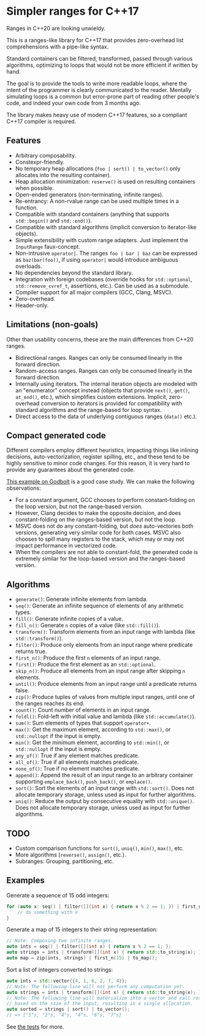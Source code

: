 # Simpler ranges for C++17

Ranges in C++20 are looking unwieldy.

This is a ranges-like library for C++17 that provides zero-overhead list comprehensions with a
pipe-like syntax.

Standard containers can be filtered, transformed, passed through various algorithms, optimizing to
loops that would not be more efficient if written by hand.

The goal is to provide the tools to write more readable loops, where the intent of the programmer
is clearly communicated to the reader. Mentally simulating loops is a common but error-prone
part of reading other people's code, and indeed your own code from 3 months ago.

The library makes heavy use of modern C++17 features, so a compliant C++17 compiler is required.

## Features

- Arbitrary composability.
- Constexpr-friendly.
- No temporary heap allocations (`foo | sort() | to_vector()` only allocates into the resulting container).
- Heap allocation minimization: `reserve()` is used on resulting containers when possible.
- Open-ended generators (non-terminating, infinite ranges).
- Re-entrancy: A non-rvalue range can be used multiple times in a function.
- Compatible with standard containers (anything that supports `std::begin()` and `std::end()`).
- Compatible with standard algorithms (implicit conversion to iterator-like objects).
- Simple extensibility with custom range adapters. Just implement the `InputRange` faux-concept.
- Non-intrusive `operator|`. The ranges `foo | bar | baz` can be expressed as `baz(bar(foo))`, if
  using `operator|` would introduce ambiguous overloads.
- No dependencies beyond the standard library.
- Integration with foreign codebases (override hooks for `std::optional`, `std::remove_cvref_t`,
  assertions, etc.). Can be used as a submodule.
- Compiler support for all major compilers (GCC, Clang, MSVC).
- Zero-overhead.
- Header-only.

## Limitations (non-goals)

Other than usability concerns, these are the main differences from C++20 ranges.

- Bidirectional ranges. Ranges can only be consumed linearly in the forward direction.
- Random-access ranges. Ranges can only be consumed linearly in the forward direction.
- Internally using iterators. The internal iteration objects are modeled with an "enumerator"
  concept instead (objects that provide `next()`, `get()`, `at_end()`, etc.), which simplifies
  custom extensions. Implicit, zero-overhead conversion to iterators is provided for
  compatibility with standard algorithms and the range-based for loop syntax. 
- Direct access to the data of underlying contiguous ranges (`data()` etc.).

## Compact generated code

Different compilers employ different heuristics, impacting things like inlining decisions,
auto-vectorization, register spilling, etc., and these tend to be highly sensitive to minor
code changes. For this reason, it is very hard to provide any guarantees about the generated
code.

[This example on Godbolt](https://godbolt.org/z/skF3-v) is a good case study. We can make the
following observations:

- For a constant argument, GCC chooses to perform constant-folding on the loop version, but
  not the range-based version.
- However, Clang decides to make the opposite decision, and does constant-folding on the
  ranges-based version, but not the loop.
- MSVC does not do any constant-folding, but *does* auto-vectories both versions, generating
  very similar code for both cases. MSVC also chooses to spill many registers to the stack,
  which may or may not impact performance in vectorized code.
- When the compilers are not able to constant-fold, the generated code is extremely similar for
  the loop-based version and the ranges-based version.

## Algorithms

- `generate()`: Generate infinite elements from lambda.
- `seq()`: Generate an infinite sequence of elements of any arithmetic types.
- `fill()`: Generate infinite copies of a value.
- `fill_n()`: Generate `n` copies of a value (like `std::fill()`).
- `transform()`: Transform elements from an input range with lambda (like `std::transform()`).
- `filter()`: Produce only elements from an input range where predicate returns true.
- `first_n()`: Produce the first `n` elements of an input range.
- `first()`: Produce the first element as an `std::optional`.
- `skip_n()`: Produce all elements from an input range after skipping `n` elements.
- `until()`: Produce elements from an input range until a predicate returns false.
- `zip()`: Produce tuples of values from multiple input ranges, until one of the ranges
   reaches its end.
- `count()`: Count number of elements in an input range.
- `foldl()`: Fold-left with initial value and lambda (like `std::accumulate()`).
- `sum()`: Sum elements of types that support `operator+`.
- `max()`: Get the maximum element, according to `std::max()`, or `std::nullopt` if the input is
  empty.
- `min()`: Get the minimum element, according to `std::min()`, or `std::nullopt` if the input is
  empty.
- `any_of()`: True if any element matches predicate.
- `all_of()`: True if all elements matches predicate.
- `none_of()`: True if no element matches predicate.
- `append()`: Append the result of an input range to an arbitrary container supporting
  `emplace_back()`, `push_back()`, or `emplace()`.
- `sort()`: Sort the elements of an input range with `std::sort()`. Does not allocate temporary
  storage, unless used as input for further algorithms.
- `uniq()`: Reduce the output by consecutive equality with `std::unique()`. Does not allocate
  temporary storage, unless used as input for further algorithms.

## TODO

- Custom comparison functions for `sort()`, `uniq()`, `min()`, `max()`, etc.
- More algorithms (`reverse()`, `assign()`, etc.).
- Subranges: Grouping, partitioning, etc.

## Examples

Generate a sequence of 15 odd integers:

~~~c++
for (auto x: seq() | filter([](int x) { return x % 2 == 1; }) | first_n(15)) {
    // do something with x
}
~~~

Generate a map of 15 integers to their string representation:

~~~c++
// Note: Composing two infinite ranges.
auto ints = seq() | filter([](int x) { return x % 2 == 1; };
auto strings = ints | transform([](int x) { return std::to_string(x); });
auto map = zip(ints, strings) | first_n(15) | to_map();
~~~

Sort a list of integers converted to strings:

~~~c++
auto ints = std::vector{{4, 1, 6, 2, 7, 4}};
// Note: The following line will not perform any computation yet.
auto strings = ints | transform([](int x) { return std::to_string(x); });
// Note: The following line will materialize into a vector and call reserve()
// based on the size of the input, resulting in a single allocation.
auto sorted = strings | sort() | to_vector();
// => {"1"s, "2"s, "4"s, "4"s, "6"s, "7"s}
~~~

See [the tests](test/test_ranges.cpp) for more.
